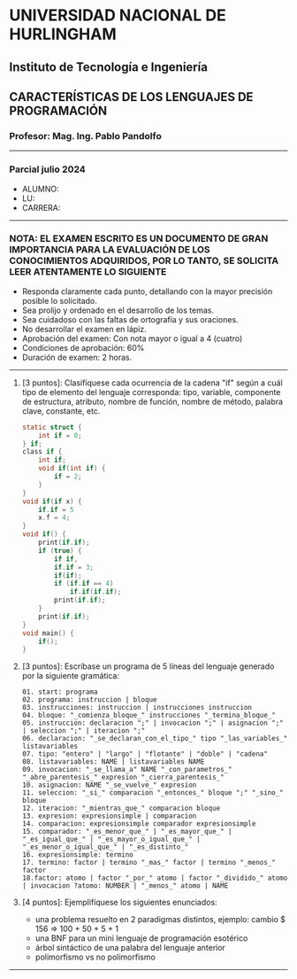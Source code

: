 # UNIVERSIDAD NACIONAL DE HURLINGHAM

## Instituto de Tecnología e Ingeniería

## CARACTERÍSTICAS DE LOS LENGUAJES DE PROGRAMACIÓN

### Profesor: Mag. Ing. Pablo Pandolfo

---

### Parcial julio 2024

* ALUMNO:  
* LU:
* CARRERA:

---

### NOTA: EL EXAMEN ESCRITO ES UN DOCUMENTO DE GRAN IMPORTANCIA PARA LA EVALUACIÓN DE LOS CONOCIMIENTOS ADQUIRIDOS, POR LO TANTO, SE SOLICITA LEER ATENTAMENTE LO SIGUIENTE

* Responda claramente cada punto, detallando con la mayor precisión posible lo solicitado.
* Sea prolijo y ordenado en el desarrollo de los temas.
* Sea cuidadoso con las faltas de ortografía y sus oraciones.
* No desarrollar el examen en lápiz.
* Aprobación del examen: Con nota mayor o igual a 4 (cuatro)
* Condiciones de aprobación: 60%
* Duración de examen: 2 horas.

---

1. [3 puntos]: Clasifíquese cada ocurrencia de la cadena "if" según a cuál tipo de elemento del lenguaje corresponda: tipo, variable, componente de estructura, atributo, nombre de función, nombre de método, palabra clave, constante, etc.

    ```c
    static struct {
        int if = 0;
    } if;
    class if {
        int if;
        void if(int if) {
            if = 2;
        }
    }
    void if(if x) {
        if.if = 5
        x.f = 4;
    }
    void if() {
        print(if.if);
        if (true) {
            if if,
            if.if = 3;
            if(if);
            if (if.if == 4)
                if.if(if.if);
            print(if.if);
        }
        print(if.if);
    }
    void main() {
        if();
    }
    ```

1. [3 puntos]: Escríbase un programa de 5 líneas del lenguaje generado por la siguiente gramática:

    ```grammar
    01. start: programa 
    02. programa: instruccion | bloque
    03. instrucciones: instruccion | instrucciones instruccion
    04. bloque: "_comienza_bloque_" instrucciones "_termina_bloque_" 
    05. instruccion: declaracion ";" | invocacion ";" | asignacion ";" | seleccion ";" | iteracion ";"
    06. declaracion: "_se_declaran_con_el_tipo_" tipo "_las_variables_" listavariables
    07. tipo: "entero" | "largo" | "flotante" | "doble" | "cadena" 
    08. listavariables: NAME | listavariables NAME
    09. invocacion: "_se_llama_a" NAME "_con_parametros_" "_abre_parentesis_" expresion "_cierra_parentesis_" 
    10. asignacion: NAME "_se_vuelve_" expresion
    11. seleccion: "_si_" comparacion "_entonces_" bloque ";" "_sino_" bloque
    12. iteracion: "_mientras_que_" comparacion bloque 
    13. expresion: expresionsimple | comparacion 
    14. comparacion: expresionsimple comparador expresionsimple 
    15. comparador: "_es_menor_que_" | "_es_mayor_que_" | "_es_igual_que_" | "_es_mayor_o_igual_que_" | "_es_menor_o_igual_que_" | "_es_distinto_" 
    16. expresionsimple: termino
    17. termino: factor | termino "_mas_" factor | termino "_menos_" factor
    18.factor: atomo | factor "_por_" atomo | factor "_dividido_" atomo | invocacion ?atomo: NUMBER | "_menos_" atomo | NAME
    ```

1. [4 puntos]: Ejemplifíquese los siguientes enunciados:
    * una problema resuelto en 2 paradigmas distintos, ejemplo: cambio $ 156 => 100 + 50 + 5 + 1
    * una BNF para un mini lenguaje de programación esotérico
    * árbol sintáctico de una palabra del lenguaje anterior
    * polimorfismo vs no polimorfismo

---
